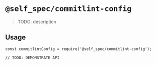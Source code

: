 # `@self_spec/commitlint-config`

> TODO: description

## Usage

```
const commitlintConfig = require('@self_spec/commitlint-config');

// TODO: DEMONSTRATE API
```
